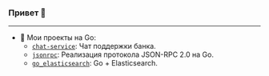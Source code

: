 ### Привет 👋

---

- 🔭 Мои проекты на Go:
    - [`chat-service`](https://github.com/lapitskyss/chat-service): Чат поддержки банка.
    - [`jsonrpc`](https://github.com/lapitskyss/jsonrpc): Реализация протокола JSON-RPC 2.0 на Go.
    - [`go_elasticsearch`](https://github.com/lapitskyss/go_elasticsearch): Go + Elasticsearch.
